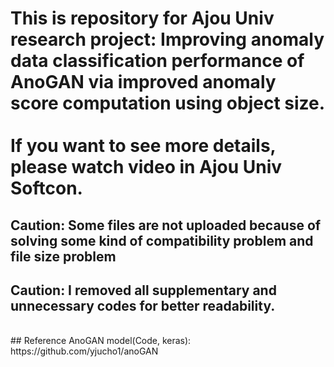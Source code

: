 # This is repository for Ajou Univ research project: Improving anomaly data classification performance of AnoGAN via improved anomaly score computation using object size.<br/><br/>If you want to see more details, please watch video in Ajou Univ Softcon.
## Caution: Some files are not uploaded because of solving some kind of compatibility problem and file size problem
## Caution: I removed all supplementary and unnecessary codes for better readability.
<br/>
## Reference
AnoGAN model(Code, keras): https://github.com/yjucho1/anoGAN
